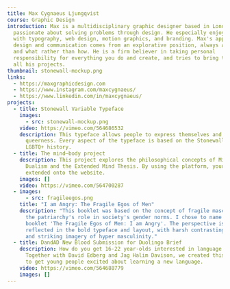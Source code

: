 ```yaml
---
title: Max Cygnaeus Ljungqvist
course: Graphic Design
introduction: Max is a multidisciplinary graphic designer based in London who is
  passionate about solving problems through design. He especially enjoys working
  with typography, web design, motion graphics, and branding. Max's approach to
  design and communication comes from an explorative position, always asking why
  and what rather than how. He is a firm believer in taking personal
  responsibility for everything you do and create, and tries to bring that to
  all his projects.
thumbnail: stonewall-mockup.png
links:
  - https://maxgraphicdesign.com
  - https://www.instagram.com/maxcygnaeus/
  - https://www.linkedin.com/in/maxcygnaeus/
projects:
  - title: Stonewall Variable Typeface
    images:
      - src: stonewall-mockup.png
    video: https://vimeo.com/564686532
    description: This typeface allows people to express themselves and their
      queerness. Every aspect of the typeface is based on the Stonewall Inn and
      LGBTQ+ history.
  - title: The mind—body project
    description: This project explores the philosophical concepts of Mind-Body
      Dualism and the Extended Mind Thesis. By using the platform, your mind is
      extended onto the website.
    images: []
    video: https://vimeo.com/564700287
  - images:
      - src: fragileegos.png
    title: "I am Angry: The Fragile Egos of Men"
    description: "This booklet was based on the concept of fragile masculinity, and
      the patriarchy's role in society's gender norms. I chose to name this
      booklet 'The Fragile Egos of Men: I am Angry'. The perspective is
      reflected in the bold typeface and layout, with harsh contrasting colours,
      and striking imagery of hyper masculinity."
  - title: DandAD New Blood Submission for Duolingo Brief
    description: How do you get 16-22 year-olds interested in language learning?
      Together with David Edberg and Jag Halim Davison, we created this campaign
      to get young people excited about learning a new language.
    video: https://vimeo.com/564688779
    images: []
---
```

